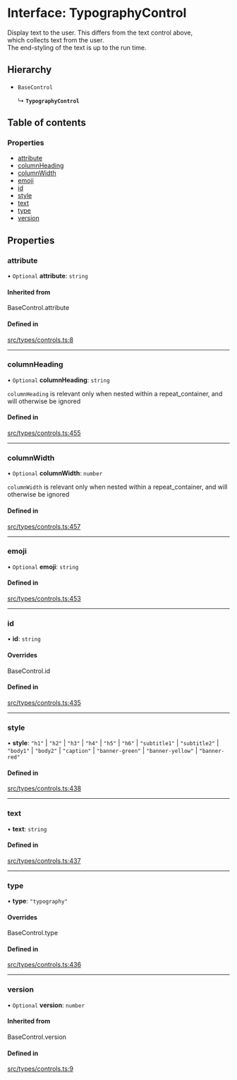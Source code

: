 # Interface: TypographyControl

Display text to the user. This differs from the text control above, \
which collects text from the user.\
The end-styling of the text is up to the run time.

## Hierarchy

- `BaseControl`

  ↳ **`TypographyControl`**

## Table of contents

### Properties

- [attribute](../wiki/TypographyControl#attribute)
- [columnHeading](../wiki/TypographyControl#columnheading)
- [columnWidth](../wiki/TypographyControl#columnwidth)
- [emoji](../wiki/TypographyControl#emoji)
- [id](../wiki/TypographyControl#id)
- [style](../wiki/TypographyControl#style)
- [text](../wiki/TypographyControl#text)
- [type](../wiki/TypographyControl#type)
- [version](../wiki/TypographyControl#version)

## Properties

### attribute

• `Optional` **attribute**: `string`

#### Inherited from

BaseControl.attribute

#### Defined in

[src/types/controls.ts:8](https://github.com/decisively-io/interview-sdk/blob/af9aa08fe36010caf4221082fb0b23e871b5758c/src/types/controls.ts#L8)

___

### columnHeading

• `Optional` **columnHeading**: `string`

`columnHeading` is relevant only when nested within a repeat_container, and will otherwise be ignored

#### Defined in

[src/types/controls.ts:455](https://github.com/decisively-io/interview-sdk/blob/af9aa08fe36010caf4221082fb0b23e871b5758c/src/types/controls.ts#L455)

___

### columnWidth

• `Optional` **columnWidth**: `number`

`columnWidth` is relevant only when nested within a repeat_container, and will otherwise be ignored

#### Defined in

[src/types/controls.ts:457](https://github.com/decisively-io/interview-sdk/blob/af9aa08fe36010caf4221082fb0b23e871b5758c/src/types/controls.ts#L457)

___

### emoji

• `Optional` **emoji**: `string`

#### Defined in

[src/types/controls.ts:453](https://github.com/decisively-io/interview-sdk/blob/af9aa08fe36010caf4221082fb0b23e871b5758c/src/types/controls.ts#L453)

___

### id

• **id**: `string`

#### Overrides

BaseControl.id

#### Defined in

[src/types/controls.ts:435](https://github.com/decisively-io/interview-sdk/blob/af9aa08fe36010caf4221082fb0b23e871b5758c/src/types/controls.ts#L435)

___

### style

• **style**: ``"h1"`` \| ``"h2"`` \| ``"h3"`` \| ``"h4"`` \| ``"h5"`` \| ``"h6"`` \| ``"subtitle1"`` \| ``"subtitle2"`` \| ``"body1"`` \| ``"body2"`` \| ``"caption"`` \| ``"banner-green"`` \| ``"banner-yellow"`` \| ``"banner-red"``

#### Defined in

[src/types/controls.ts:438](https://github.com/decisively-io/interview-sdk/blob/af9aa08fe36010caf4221082fb0b23e871b5758c/src/types/controls.ts#L438)

___

### text

• **text**: `string`

#### Defined in

[src/types/controls.ts:437](https://github.com/decisively-io/interview-sdk/blob/af9aa08fe36010caf4221082fb0b23e871b5758c/src/types/controls.ts#L437)

___

### type

• **type**: ``"typography"``

#### Overrides

BaseControl.type

#### Defined in

[src/types/controls.ts:436](https://github.com/decisively-io/interview-sdk/blob/af9aa08fe36010caf4221082fb0b23e871b5758c/src/types/controls.ts#L436)

___

### version

• `Optional` **version**: `number`

#### Inherited from

BaseControl.version

#### Defined in

[src/types/controls.ts:9](https://github.com/decisively-io/interview-sdk/blob/af9aa08fe36010caf4221082fb0b23e871b5758c/src/types/controls.ts#L9)
